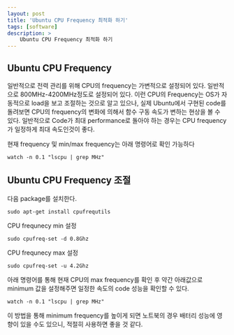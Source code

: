 ```yaml
---
layout: post
title: 'Ubuntu CPU Frequency 최적화 하기'
tags: [software]
description: >
    Ubuntu CPU Frequency 최적화 하기
---
```



## Ubuntu CPU Frequency

일반적으로 전력 관리를 위해 CPU의 frequency는 가변적으로 설정되어 있다. 일반적으로 800MHz-4200MHz정도로 설정되어 있다. 이런 CPU의 Frequency는 OS가 자동적으로 load을 보고 조절하는 것으로 알고 있으나, 실제 Ubuntu에서 구현된 code를 돌려보면 CPU의 frequency의 변화에 의해서 함수 구동 속도가 변하는 현상을 볼 수 있다. 일반적으로 Code가 최대 performance로 돌아야 하는 경우는 CPU frequency가 일정하게 최대 속도인것이 좋다. 

현재 frequency 및 min/max frequency는 아래 명령어로 확인 가능하다

```
watch -n 0.1 "lscpu | grep MHz"
```


## Ubuntu CPU Frequency 조절

다음 package를 설치한다. 


```
sudo apt-get install cpufrequtils
```

CPU frequnecy min 설정

```
sudo cpufreq-set -d 0.8Ghz
```

CPU frequnecy max 설정

```
sudo cpufreq-set -u 4.2Ghz
```

아래 명령어를 통해 현재 CPU의 max frequency를 확인 후 약간 아래값으로 minimum 값을 설정해주면 일정한 속도의 code 성능을 확인할 수 있다. 

```
watch -n 0.1 "lscpu | grep MHz"
```

이 방법을 통해 minimum frequency를 높이게 되면 노트북의 경우 배터리 성능에 영향이 있을 수도 있으니, 적절히 사용하면 좋을 것 같다.


